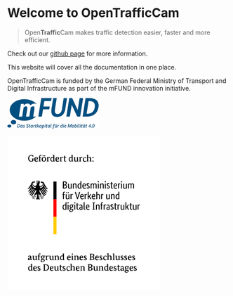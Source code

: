 # Welcome to OpenTrafficCam

> Open**Traffic**Cam makes traffic detection easier, faster and more efficient.

Check out our [github page](https://github.com/OpenTrafficCam) for more information.

This website will cover all the documentation in one place.

OpenTrafficCam is funded by the German Federal Ministry of Transport and Digital Infrastructure as part of the mFUND innovation initiative.

![mFUND](mFUND_Logo_Claim_sRGB.PNG)

![German Federal Ministry of Transport and Digital Infrastructure](BMVI_Fz_2017_WebSVG_de.svg)
